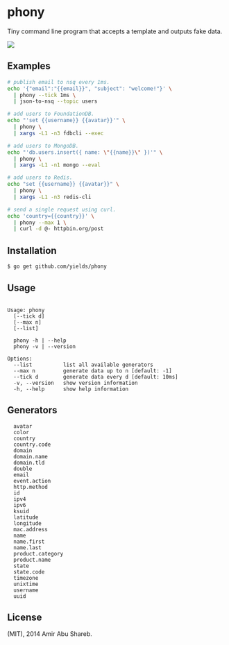 
# phony

  Tiny command line program that accepts a template and outputs fake data.

  ![](https://cldup.com/RZoAhReDqN.gif)

## Examples

```bash
# publish email to nsq every 1ms.
echo '{"email":"{{email}}", "subject": "welcome!"}' \
  | phony --tick 1ms \
  | json-to-nsq --topic users

# add users to FoundationDB.
echo "'set {{username}} {{avatar}}'" \
  | phony \
  | xargs -L1 -n3 fdbcli --exec

# add users to MongoDB.
echo "'db.users.insert({ name: \"{{name}}\" })'" \
  | phony \
  | xargs -L1 -n1 mongo --eval

# add users to Redis.
echo "set {{username}} {{avatar}}" \
  | phony \
  | xargs -L1 -n3 redis-cli

# send a single request using curl.
echo 'country={{country}}' \
  | phony --max 1 \
  | curl -d @- httpbin.org/post
```

## Installation

```bash
$ go get github.com/yields/phony
```

## Usage

```text

Usage: phony
  [--tick d]
  [--max n]
  [--list]

  phony -h | --help
  phony -v | --version

Options:
  --list          list all available generators
  --max n         generate data up to n [default: -1]
  --tick d        generate data every d [default: 10ms]
  -v, --version   show version information
  -h, --help      show help information

```

## Generators

```text
  avatar
  color
  country
  country.code
  domain
  domain.name
  domain.tld
  double
  email
  event.action
  http.method
  id
  ipv4
  ipv6
  ksuid
  latitude
  longitude
  mac.address
  name
  name.first
  name.last
  product.category
  product.name
  state
  state.code
  timezone
  unixtime
  username
  uuid
```

## License

  (MIT), 2014 Amir Abu Shareb.
